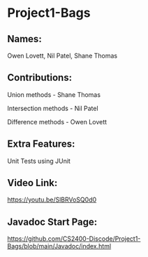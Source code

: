 # Project1-Bags

Names:
-
Owen Lovett, Nil Patel, Shane Thomas

Contributions:
-
Union methods - Shane Thomas

Intersection methods - Nil Patel

Difference methods - Owen Lovett

Extra Features:
-
Unit Tests using JUnit

Video Link:
- 
https://youtu.be/SlBRVoSQ0d0

Javadoc Start Page:
-
https://github.com/CS2400-Discode/Project1-Bags/blob/main/Javadoc/index.html
